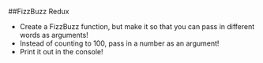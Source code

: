 ##FizzBuzz Redux

* Create a FizzBuzz function, but make it so that you can pass in different words as arguments!
* Instead of counting to 100, pass in a number as an argument!
* Print it out in the console!
